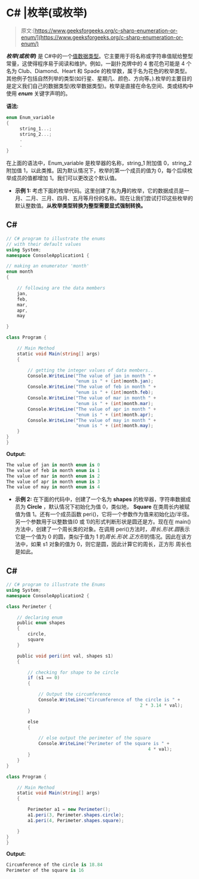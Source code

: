 # C# |枚举(或枚举)

> 原文:[https://www.geeksforgeeks.org/c-sharp-enumeration-or-enum/](https://www.geeksforgeeks.org/c-sharp-enumeration-or-enum/)

***枚举(或枚举)*** 是 C#中的一个[值数据类型](https://www.geeksforgeeks.org/c-data-types-2/)。它主要用于将名称或字符串值赋给整型常量，这使得程序易于阅读和维护。例如，一副扑克牌中的 4 套花色可能是 4 个名为 Club、Diamond、Heart 和 Spade 的枚举数，属于名为花色的枚举类型。其他例子包括自然列举的类型(如行星、星期几、颜色、方向等。).枚举的主要目的是定义我们自己的数据类型(枚举数据类型)。枚举是直接在命名空间、类或结构中使用 ***enum*** 关键字声明的。

**语法:**

```cs
enum Enum_variable
{
     string_1...;
     string_2...;
     .
     .
}
```

在上面的语法中，Enum_variable 是枚举器的名称，string_1 附加值 0，string_2 附加值 1，以此类推。因为默认情况下，枚举的第一个成员的值为 0，每个后续枚举成员的值都增加 1。我们可以更改这个默认值。

*   **示例 1:** 考虑下面的枚举代码。这里创建了名为**月**的枚举，它的数据成员是一月、二月、三月、四月、五月等月份的名称。现在让我们尝试打印这些枚举的默认整数值。**从枚举类型转换为整型需要显式强制转换。**

## C#

```cs
// C# program to illustrate the enums
// with their default values
using System;
namespace ConsoleApplication1 {

// making an enumerator 'month'
enum month
{

    // following are the data members
    jan,
    feb,
    mar,
    apr,
    may

}

class Program {

    // Main Method
    static void Main(string[] args)
    {

        // getting the integer values of data members..
        Console.WriteLine("The value of jan in month " +
                          "enum is " + (int)month.jan);
        Console.WriteLine("The value of feb in month " +
                          "enum is " + (int)month.feb);
        Console.WriteLine("The value of mar in month " +
                          "enum is " + (int)month.mar);
        Console.WriteLine("The value of apr in month " +
                          "enum is " + (int)month.apr);
        Console.WriteLine("The value of may in month " +
                          "enum is " + (int)month.may);
    }
}
}
```

**Output:** 

```cs
The value of jan in month enum is 0
The value of feb in month enum is 1
The value of mar in month enum is 2
The value of apr in month enum is 3
The value of may in month enum is 4
```

*   **示例 2:** 在下面的代码中，创建了一个名为 **shapes** 的枚举器，字符串数据成员为 **Circle** ，默认情况下初始化为值 0，类似地， **Square** 在类周长内被赋值为值 1。还有一个成员函数 peri()，它将一个参数作为值来初始化边/半径。另一个参数用于以整数值(0 或 1)的形式判断形状是圆还是方。现在在 main()方法中，创建了一个周长类的对象。在调用 peri()方法时，*周长.形状.圆*表示它是一个值为 0 的圆，类似于值为 1 的*周长.形状.正方形*的情况。因此在该方法中，如果 s1 对象的值为 0，则它是圆，因此计算它的周长，正方形
    周长也是如此。

## C#

```cs
// C# program to illustrate the Enums
using System;
namespace ConsoleApplication2 {

class Perimeter {

    // declaring enum
    public enum shapes
    {
        circle,
        square
    }

    public void peri(int val, shapes s1)
    {

        // checking for shape to be circle
        if (s1 == 0)
        {

            // Output the circumference
            Console.WriteLine("Circumference of the circle is " +
                                                  2 * 3.14 * val);
        }

        else
        {

            // else output the perimeter of the square
            Console.WriteLine("Perimeter of the square is " +
                                                     4 * val);
        }
    }
}

class Program {

    // Main Method
    static void Main(string[] args)
    {

        Perimeter a1 = new Perimeter();
        a1.peri(3, Perimeter.shapes.circle);
        a1.peri(4, Perimeter.shapes.square);

    }
}
}
```

**Output:** 

```cs
Circumference of the circle is 18.84
Perimeter of the square is 16
```